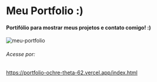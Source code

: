 # Meu Portfolio :)

#### Portifólio para mostrar meus projetos e contato comigo! :)
![meu-portfolio](https://github.com/beatrizrabelo/portfolio/assets/93066167/8e61f450-eafc-41d0-b2bf-8c8576d33afd)
###### Acesse por:
https://portfolio-ochre-theta-62.vercel.app/index.html
